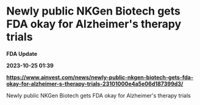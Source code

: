 # Newly public NKGen Biotech gets FDA okay for Alzheimer's therapy trials
**FDA Update**

**2023-10-25 01:39**

**https://www.ainvest.com/news/newly-public-nkgen-biotech-gets-fda-okay-for-alzheimer-s-therapy-trials-23101000e4a5e06d187399d3/**

Newly public NKGen Biotech gets FDA okay for Alzheimer's therapy trials